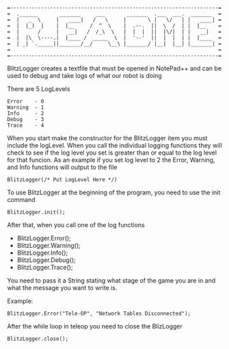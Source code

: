     =--------------------------------------------------------------------=
    =  .______       _______     ___       _______  .___  ___.  _______  =
    =  |   _  \     |   ____|   /   \     |       \ |   \/   | |   ____| =
    =  |  |_)  |    |  |__     /  ^  \    |  .--.  ||  \  /  | |  |__    =
    =  |      /     |   __|   /  /_\  \   |  |  |  ||  |\/|  | |   __|   =
    =  |  |\  \----.|  |____ /  _____  \  |  '--'  ||  |  |  | |  |____  =
    =  | _| `._____||_______/__/     \__\ |_______/ |__|  |__| |_______| =
    =      	                                                             =
    =--------------------------------------------------------------------=
BlitzLogger creates a textfile that must be opened in NotePad++ and 
can be used to debug and take logs of what our robot is doing

There are 5 LogLevels
    
    Error    - 0
    Warning  - 1
    Info     - 2
    Debug    - 3
    Trace    - 4

When you start make the constructor for the BlitzLogger item you must
include the logLevel. When you call the individual logging functions
they will check to see if the log level you set is greater than or
equal to the log level for that funcion. As an example if you set log
level to 2 the Error, Warning, and Info functions will output to the file

    BlitzLogger(/* Put LogLevel Here */)
	
To use BlitzLogger at the beginning of the program, you need to use the
init command

    BlitzLogger.init();
	
After that, when you call one of the log functions

* BlitzLogger.Error();
* BlitzLogger.Warning();
* BlitzLogger.Info();
* BlitzLogger.Debug();
* BlitzLogger.Trace();

You need to pass it a String stating what stage of the game you are in
and what the message you want to write is.

Example:

    BlitzLogger.Error("Tele-OP", "Network Tables Disconnected");
    
After the while loop in teleop you need to close the BlizLogger

    BlitzLogger.close();
